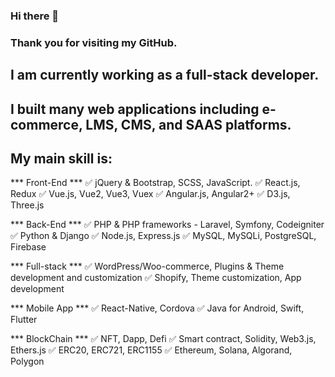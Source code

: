 ### Hi there 👋
### Thank you for visiting my GitHub.
## I am currently working as a full-stack developer.
## I built many web applications including e-commerce, LMS, CMS, and SAAS platforms.

## My main skill is: 

*** Front-End ***
✅ jQuery & Bootstrap, SCSS, JavaScript.
✅ React.js, Redux
✅ Vue.js, Vue2, Vue3, Vuex
✅ Angular.js, Angular2+
✅ D3.js, Three.js

*** Back-End ***
✅ PHP & PHP frameworks - Laravel, Symfony, Codeigniter
✅ Python & Django
✅ Node.js, Express.js
✅ MySQL, MySQLi, PostgreSQL, Firebase

*** Full-stack ***
✅ WordPress/Woo-commerce, Plugins & Theme development and customization
✅ Shopify, Theme customization, App development

*** Mobile App ***
✅ React-Native, Cordova
✅ Java for Android, Swift, Flutter

*** BlockChain ***
✅ NFT, Dapp, Defi
✅ Smart contract, Solidity, Web3.js, Ethers.js
✅ ERC20, ERC721, ERC1155
✅ Ethereum, Solana, Algorand, Polygon
